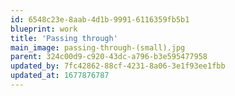 ```yaml
---
id: 6548c23e-8aab-4d1b-9991-6116359fb5b1
blueprint: work
title: 'Passing through'
main_image: passing-through-(small).jpg
parent: 324c00d9-c920-43dc-a796-b3e595477958
updated_by: 7fc42862-88cf-4231-8a06-3e1f93ee1fbb
updated_at: 1677876787
---
```

